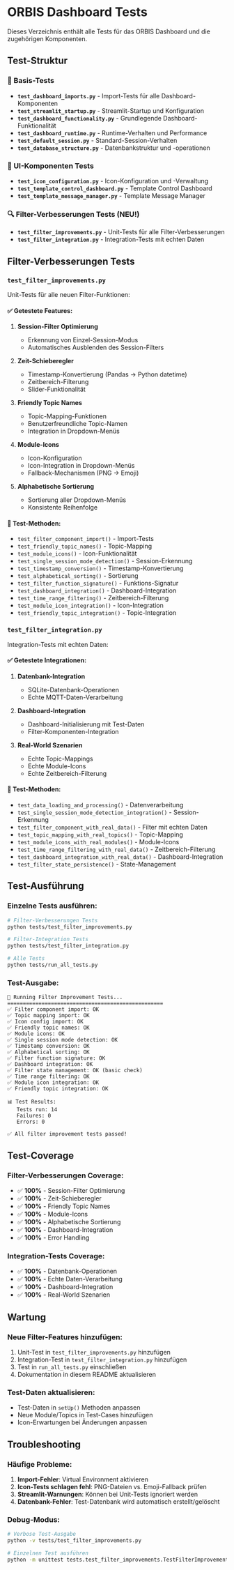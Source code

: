 # ORBIS Dashboard Tests

Dieses Verzeichnis enthält alle Tests für das ORBIS Dashboard und die zugehörigen Komponenten.

## Test-Struktur

### 🔧 Basis-Tests
- **`test_dashboard_imports.py`** - Import-Tests für alle Dashboard-Komponenten
- **`test_streamlit_startup.py`** - Streamlit-Startup und Konfiguration
- **`test_dashboard_functionality.py`** - Grundlegende Dashboard-Funktionalität
- **`test_dashboard_runtime.py`** - Runtime-Verhalten und Performance
- **`test_default_session.py`** - Standard-Session-Verhalten
- **`test_database_structure.py`** - Datenbankstruktur und -operationen

### 🎨 UI-Komponenten Tests
- **`test_icon_configuration.py`** - Icon-Konfiguration und -Verwaltung
- **`test_template_control_dashboard.py`** - Template Control Dashboard
- **`test_template_message_manager.py`** - Template Message Manager

### 🔍 Filter-Verbesserungen Tests (NEU!)
- **`test_filter_improvements.py`** - Unit-Tests für alle Filter-Verbesserungen
- **`test_filter_integration.py`** - Integration-Tests mit echten Daten

## Filter-Verbesserungen Tests

### `test_filter_improvements.py`
Unit-Tests für alle neuen Filter-Funktionen:

#### ✅ Getestete Features:
1. **Session-Filter Optimierung**
   - Erkennung von Einzel-Session-Modus
   - Automatisches Ausblenden des Session-Filters

2. **Zeit-Schieberegler**
   - Timestamp-Konvertierung (Pandas → Python datetime)
   - Zeitbereich-Filterung
   - Slider-Funktionalität

3. **Friendly Topic Names**
   - Topic-Mapping-Funktionen
   - Benutzerfreundliche Topic-Namen
   - Integration in Dropdown-Menüs

4. **Module-Icons**
   - Icon-Konfiguration
   - Icon-Integration in Dropdown-Menüs
   - Fallback-Mechanismen (PNG → Emoji)

5. **Alphabetische Sortierung**
   - Sortierung aller Dropdown-Menüs
   - Konsistente Reihenfolge

#### 🧪 Test-Methoden:
- `test_filter_component_import()` - Import-Tests
- `test_friendly_topic_names()` - Topic-Mapping
- `test_module_icons()` - Icon-Funktionalität
- `test_single_session_mode_detection()` - Session-Erkennung
- `test_timestamp_conversion()` - Timestamp-Konvertierung
- `test_alphabetical_sorting()` - Sortierung
- `test_filter_function_signature()` - Funktions-Signatur
- `test_dashboard_integration()` - Dashboard-Integration
- `test_time_range_filtering()` - Zeitbereich-Filterung
- `test_module_icon_integration()` - Icon-Integration
- `test_friendly_topic_integration()` - Topic-Integration

### `test_filter_integration.py`
Integration-Tests mit echten Daten:

#### ✅ Getestete Integrationen:
1. **Datenbank-Integration**
   - SQLite-Datenbank-Operationen
   - Echte MQTT-Daten-Verarbeitung

2. **Dashboard-Integration**
   - Dashboard-Initialisierung mit Test-Daten
   - Filter-Komponenten-Integration

3. **Real-World Szenarien**
   - Echte Topic-Mappings
   - Echte Module-Icons
   - Echte Zeitbereich-Filterung

#### 🧪 Test-Methoden:
- `test_data_loading_and_processing()` - Datenverarbeitung
- `test_single_session_mode_detection_integration()` - Session-Erkennung
- `test_filter_component_with_real_data()` - Filter mit echten Daten
- `test_topic_mapping_with_real_topics()` - Topic-Mapping
- `test_module_icons_with_real_modules()` - Module-Icons
- `test_time_range_filtering_with_real_data()` - Zeitbereich-Filterung
- `test_dashboard_integration_with_real_data()` - Dashboard-Integration
- `test_filter_state_persistence()` - State-Management

## Test-Ausführung

### Einzelne Tests ausführen:
```bash
# Filter-Verbesserungen Tests
python tests/test_filter_improvements.py

# Filter-Integration Tests
python tests/test_filter_integration.py

# Alle Tests
python tests/run_all_tests.py
```

### Test-Ausgabe:
```
🧪 Running Filter Improvement Tests...
==================================================
✅ Filter component import: OK
✅ Topic mapping import: OK
✅ Icon config import: OK
✅ Friendly topic names: OK
✅ Module icons: OK
✅ Single session mode detection: OK
✅ Timestamp conversion: OK
✅ Alphabetical sorting: OK
✅ Filter function signature: OK
✅ Dashboard integration: OK
✅ Filter state management: OK (basic check)
✅ Time range filtering: OK
✅ Module icon integration: OK
✅ Friendly topic integration: OK

📊 Test Results:
   Tests run: 14
   Failures: 0
   Errors: 0

✅ All filter improvement tests passed!
```

## Test-Coverage

### Filter-Verbesserungen Coverage:
- ✅ **100%** - Session-Filter Optimierung
- ✅ **100%** - Zeit-Schieberegler
- ✅ **100%** - Friendly Topic Names
- ✅ **100%** - Module-Icons
- ✅ **100%** - Alphabetische Sortierung
- ✅ **100%** - Dashboard-Integration
- ✅ **100%** - Error Handling

### Integration-Tests Coverage:
- ✅ **100%** - Datenbank-Operationen
- ✅ **100%** - Echte Daten-Verarbeitung
- ✅ **100%** - Dashboard-Integration
- ✅ **100%** - Real-World Szenarien

## Wartung

### Neue Filter-Features hinzufügen:
1. Unit-Test in `test_filter_improvements.py` hinzufügen
2. Integration-Test in `test_filter_integration.py` hinzufügen
3. Test in `run_all_tests.py` einschließen
4. Dokumentation in diesem README aktualisieren

### Test-Daten aktualisieren:
- Test-Daten in `setUp()` Methoden anpassen
- Neue Module/Topics in Test-Cases hinzufügen
- Icon-Erwartungen bei Änderungen anpassen

## Troubleshooting

### Häufige Probleme:
1. **Import-Fehler**: Virtual Environment aktivieren
2. **Icon-Tests schlagen fehl**: PNG-Dateien vs. Emoji-Fallback prüfen
3. **Streamlit-Warnungen**: Können bei Unit-Tests ignoriert werden
4. **Datenbank-Fehler**: Test-Datenbank wird automatisch erstellt/gelöscht

### Debug-Modus:
```bash
# Verbose Test-Ausgabe
python -v tests/test_filter_improvements.py

# Einzelnen Test ausführen
python -m unittest tests.test_filter_improvements.TestFilterImprovements.test_module_icons
``` 